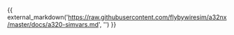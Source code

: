 {{ external_markdown('https://raw.githubusercontent.com/flybywiresim/a32nx/master/docs/a320-simvars.md', '') }}